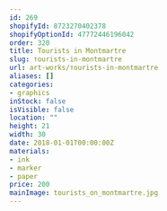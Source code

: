 ```yaml
---
id: 269
shopifyId: 8723270402378
shopifyOptionId: 47772446196042
order: 320
title: Тourists in Montmartre
slug: тourists-in-montmartre
url: art-works/тourists-in-montmartre
aliases: []
categories:
- graphics
inStock: false
isVisible: false
location: ""
height: 21
width: 30
date: 2018-01-01T00:00:00Z
materials:
- ink
- marker
- paper
price: 200
mainImage: tourists_on_montmartre.jpg
---
```

